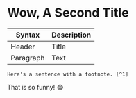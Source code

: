 # Wow, A Second Title

| Syntax | Description |
| ----------- | ----------- |
| Header | Title |
| Paragraph | Text |

	Here's a sentence with a footnote. [^1]

[^1]: This is the footnote.

That is so funny! :joy:
